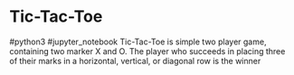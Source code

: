 # Tic-Tac-Toe
#python3
#jupyter_notebook
Tic-Tac-Toe is simple two player game, containing two marker X and O. The player who succeeds in placing three of their marks in a horizontal, vertical, 
or diagonal row is the winner
